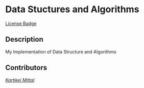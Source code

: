 
# Data Stuctures and Algorithms

[License Badge](https://img.shields.io/badge/License-MIT-green)

## Description

My Implementation of Data Structure and Algorithms

## Contributors

[*Kartikei Mittal*](github.com/Kartikei-12)
